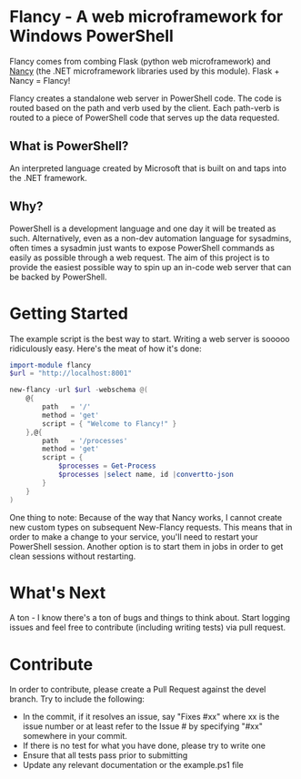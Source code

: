 # Flancy - A web microframework for Windows PowerShell

Flancy comes from combing Flask (python web microframework) and [Nancy](http://nancyfx.org/) (the .NET microframework libraries used by this module).  Flask + Nancy = Flancy!

Flancy creates a standalone web server in PowerShell code.  The code is routed based on the path and verb used by the client.  Each path-verb is routed to a piece of PowerShell code that serves up the data requested.

## What is PowerShell?
An interpreted language created by Microsoft that is built on and taps into the .NET framework.

## Why?
PowerShell is a development language and one day it will be treated as such.  Alternatively, even as a non-dev automation language for sysadmins, often times a sysadmin just wants to expose PowerShell commands as easily as possible through a web request.  The aim of this project is to provide the easiest possible way to spin up an in-code web server that can be backed by PowerShell.

# Getting Started
The example script is the best way to start.  Writing a web server is sooooo ridiculously easy.  Here's the meat of how it's done:

```powershell
import-module flancy
$url = "http://localhost:8001"

new-flancy -url $url -webschema @(
    @{
        path   = '/'
        method = 'get'
        script = { "Welcome to Flancy!" }
    },@{
        path   = '/processes'
        method = 'get'
        script = { 
            $processes = Get-Process
            $processes |select name, id |convertto-json
        }
    }
)
```

One thing to note:  Because of the way that Nancy works, I cannot create new custom types on subsequent New-Flancy requests.  This means that in order to make a change to your service, you'll need to restart your PowerShell session.  Another option is to start them in jobs in order to get clean sessions without restarting.

# What's Next
A ton - I know there's a ton of bugs and things to think about.  Start logging issues and feel free to contribute (including writing tests) via pull request.

# Contribute
In order to contribute, please create a Pull Request against the devel branch.  Try to include the following:
 * In the commit, if it resolves an issue, say "Fixes #xx" where xx is the issue number or at least refer to the Issue # by specifying "#xx" somewhere in your commit.
 * If there is no test for what you have done, please try to write one
 * Ensure that all tests pass prior to submitting
 * Update any relevant documentation or the example.ps1 file

